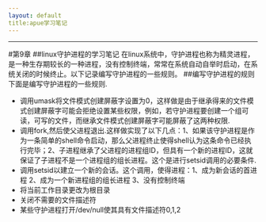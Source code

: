 ```yaml
---
layout: default
title:apue学习笔记
---
```


-----
#第9章
##linux守护进程的学习笔记
在linux系统中，守护进程也称为精灵进程，是一种生存期较长的一种进程，没有控制终端，常常在系统自动自举时启动，在系统关闭的时候终止。以下记录编写守护进程的一些规则。
##编写守护进程的规则
下面是编写守护进程的一些规则.

* 调用umask将文件模式创建屏蔽字设置为0，这样做是由于继承得来的文件模式创建屏蔽字可能会拒绝设置某些权限，例如，若守护进程要创建一个组可读，可写的文件，而继承文件模式创建屏蔽字可能屏蔽了这两种权限.
* 调用fork,然后使父进程退出.这样做实现了以下几点：1、如果该守护进程是作为一条简单的shell命令启动，那么父进程终止使得shell认为这条命令已经执行完毕；2、子进程继承了父进程的进程组ID，但具有一个新的进程ID，这就保证了子进程不是一个进程组的组长进程。这个是进行setsid调用的必要条件. 
* 调用setsid以建立一个新的会话。这个调用，使得进程：1、成为新会话的首进程 2、成为一个新进程组的组长进程 3、没有控制终端
* 将当前工作目录更改为根目录
* 关闭不需要的文件描述符
* 某些守护进程打开/dev/null使其具有文件描述符0,1,2    

